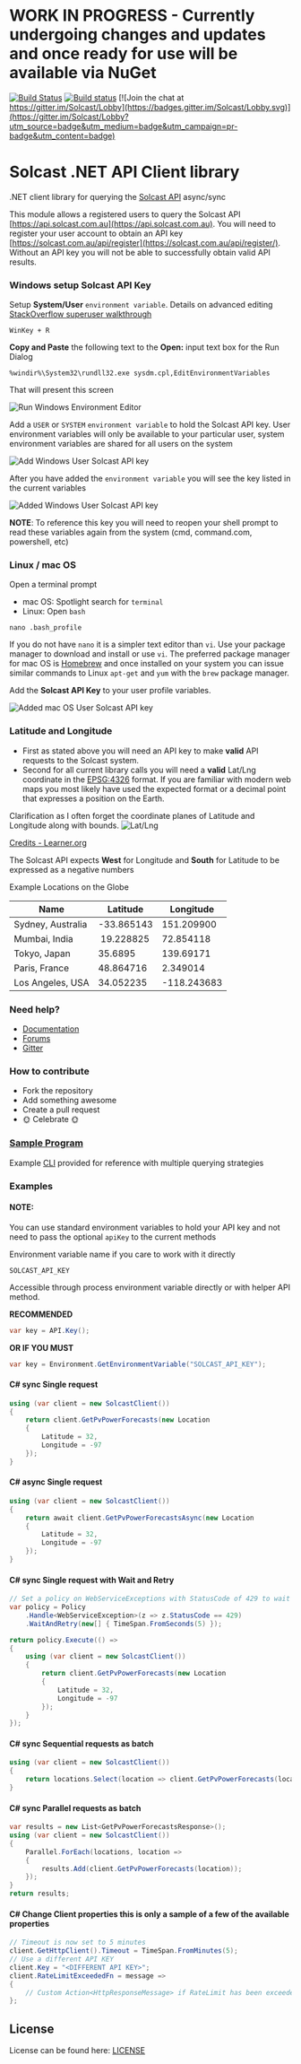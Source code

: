 # WORK IN PROGRESS - Currently undergoing changes and updates and once ready for use will be available via NuGet

[![Build Status](https://travis-ci.org/Solcast/solcast_net.svg?branch=master)](https://travis-ci.org/Solcast/solcast_net)
[![Build status](https://ci.appveyor.com/api/projects/status/bavavf78vnrsr2i5/branch/master?svg=true)](https://ci.appveyor.com/project/Siliconrob/solcast-net/branch/master)
[![Join the chat at https://gitter.im/Solcast/Lobby](https://badges.gitter.im/Solcast/Lobby.svg)](https://gitter.im/Solcast/Lobby?utm_source=badge&utm_medium=badge&utm_campaign=pr-badge&utm_content=badge)

# Solcast .NET API Client library

.NET client library for querying the [Solcast API](https://api.solcast.com.au) async/sync

This module allows a registered users to query the Solcast API [https://api.solcast.com.au](https://api.solcast.com.au).  You will need to register your user account to obtain an API key [https://solcast.com.au/api/register](https://solcast.com.au/api/register/).  Without an API key you will not be able to successfully obtain valid API results.

### Windows setup Solcast API Key

Setup **System/User** `environment variable`.  Details on advanced editing [StackOverflow superuser walkthrough](https://superuser.com/questions/949560/how-do-i-set-system-environment-variables-in-windows-10)

```
WinKey + R
```

**Copy and Paste** the following text to the **Open:** input text box for the Run Dialog

```
%windir%\System32\rundll32.exe sysdm.cpl,EditEnvironmentVariables
```

That will present this screen

![Run Windows Environment Editor](/imgs/win_launch_environment_editor.png)

Add a `USER` or `SYSTEM` `environment variable` to hold the Solcast API key.  User environment variables will only be available to your particular user, system environment variables are shared for all users on the system

![Add Windows User Solcast API key](/imgs/win_env_user_variable.png)

After you have added the `environment variable` you will see the key listed in the current variables

![Added Windows User Solcast API key](/imgs/win_solcast_variable.png)

**NOTE**: To reference this key you will need to reopen your shell prompt to read these variables again from the system (cmd, command.com, powershell, etc)


### Linux / mac OS

Open a terminal prompt
- mac OS: Spotlight search for `terminal`
- Linux: Open `bash`

```
nano .bash_profile
```

If you do not have `nano` it is a simpler text editor than `vi`.  Use your package manager to download and install or use `vi`.  The preferred package manager for mac OS is [Homebrew](https://brew.sh/) and once installed on your system you can issue similar commands to Linux `apt-get` and `yum` with the `brew` package manager.

Add the **Solcast API Key** to your user profile variables.

![Added mac OS User Solcast API key](/imgs/mac_os_environment_variable.png)

### Latitude and Longitude

- First as stated above you will need an API key to make **valid** API requests to the Solcast system.
- Second for all current library calls you will need a **valid** Lat/Lng coordinate in the [EPSG:4326](http://spatialreference.org/ref/epsg/wgs-84/) format.  If you are familiar with modern web maps you most likely have used the expected format or a decimal point that expresses a position on the Earth.

Clarification as I often forget the coordinate planes of Latitude and Longitude along with bounds.
![Lat/Lng](/imgs/Lat_Long.gif)

[Credits - Learner.org](http://www.learner.org/jnorth/tm/LongitudeIntro.html)

The Solcast API expects **West** for Longitude and **South** for Latitude to be expressed as a negative numbers

Example Locations on the Globe

Name | Latitude | Longitude
--- | --- | ---
Sydney, Australia | -33.865143 | 151.209900
Mumbai, India |‎ 19.228825 | 72.854118
Tokyo, Japan | 35.6895 | 139.69171
Paris, France | 48.864716 | 2.349014
Los Angeles, USA | 34.052235 | -118.243683

### Need help?
* [Documentation](https://solcast.com.au/api/docs/)
* [Forums](https://forums.solcast.com.au)
* [Gitter](https://gitter.im/Solcast/Lobby?utm_source=share-link&utm_medium=link&utm_campaign=share-link)

### How to contribute
 * Fork the repository
 * Add something awesome
 * Create a pull request
 * :sun_with_face: Celebrate :sun_with_face:

### [Sample Program](example/cli/Program.cs) 

Example [CLI](https://en.wikipedia.org/wiki/Command-line_interface) provided for reference with multiple querying strategies

### Examples

#### NOTE: 
You can use standard environment variables to hold your API key and not need to pass the optional `apiKey` to the current methods

Environment variable name if you care to work with it directly
```
SOLCAST_API_KEY
```

Accessible through process environment variable directly or with helper API method.

**RECOMMENDED**
```csharp
var key = API.Key();
```

**OR IF YOU MUST**
```csharp
var key = Environment.GetEnvironmentVariable("SOLCAST_API_KEY");
```

#### C# sync Single request
```csharp
using (var client = new SolcastClient())
{
	return client.GetPvPowerForecasts(new Location
	{
		Latitude = 32,
		Longitude = -97
	});
}

```

#### C# async Single request
```csharp
using (var client = new SolcastClient())
{
	return await client.GetPvPowerForecastsAsync(new Location
	{
		Latitude = 32,
		Longitude = -97
	});
}
```

#### C# sync Single request with Wait and Retry
```csharp
// Set a policy on WebServiceExceptions with StatusCode of 429 to wait and retry the request again in 5 seconds
var policy = Policy
	.Handle<WebServiceException>(z => z.StatusCode == 429)
	.WaitAndRetry(new[] { TimeSpan.FromSeconds(5) });

return policy.Execute(() =>
{
	using (var client = new SolcastClient())
	{
		return client.GetPvPowerForecasts(new Location
		{
			Latitude = 32,
			Longitude = -97
		});
	}
});
```

#### C# sync Sequential requests as batch
```csharp
using (var client = new SolcastClient())
{
	return locations.Select(location => client.GetPvPowerForecasts(location)).ToList();
}
```

#### C# sync Parallel requests as batch
```csharp
var results = new List<GetPvPowerForecastsResponse>();
using (var client = new SolcastClient())
{
	Parallel.ForEach(locations, location =>
	{
		results.Add(client.GetPvPowerForecasts(location));
	});                
}
return results;
```


#### C# Change Client properties this is only a sample of a few of the available properties
```csharp
// Timeout is now set to 5 minutes
client.GetHttpClient().Timeout = TimeSpan.FromMinutes(5);
// Use a different API KEY
client.Key = "<DIFFERENT API KEY>";
client.RateLimitExceededFn = message =>
{
	// Custom Action<HttpResponseMessage> if RateLimit has been exceeded
};
```

License
-------
License can be found here: [LICENSE](LICENSE)
